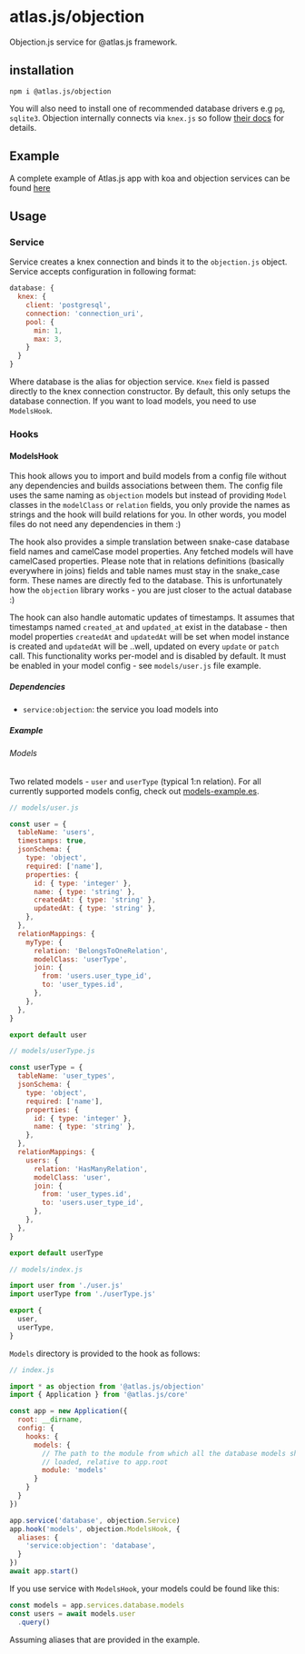 # atlas.js/objection

Objection.js service for @atlas.js framework.

## installation

`npm i @atlas.js/objection`

You will also need to install one of recommended database drivers e.g `pg`, `sqlite3`. Objection internally connects via `knex.js` so follow
[their docs](http://knexjs.org/) for details.

## Example

A complete example of Atlas.js app with koa and objection services can be found [here](https://github.com/behalka/atlas-sample-app)

## Usage

### Service

Service creates a knex connection and binds it to the `objection.js` object. Service accepts configuration in following format:

```js
database: {
  knex: {
    client: 'postgresql',
    connection: 'connection_uri',
    pool: {
      min: 1,
      max: 3,
    }
  }
}
```

Where database is the alias for objection service. `Knex` field is passed directly to the knex connection constructor.
By default, this only setups the database connection. If you want to load models, you need to use `ModelsHook`.

### Hooks

#### ModelsHook

This hook allows you to import and build models from a config file without any dependencies and builds associations between them. The config file uses the same naming as `objection` models but instead of providing `Model` classes in the `modelClass` or `relation` fields, you only provide the names as strings and the hook will build relations for you. In other words, you model files do not need any dependencies in them :)

The hook also provides a simple translation between snake-case database field names and camelCase model properties. Any fetched models will have camelCased properties. Please note that in relations definitions (basically everywhere in joins) fields and table names must stay in the snake_case form. These names are directly fed to the database. This is unfortunately how the `objection` library works - you are just closer to the actual database :)

The hook can also handle automatic updates of timestamps. It assumes that timestamps named `created_at` and `updated_at` exist in the database - then
model properties `createdAt` and `updatedAt` will be set when model instance is created and `updatedAt` will be ..well, updated on every `update` or `patch` call. This functionality works per-model and is disabled by default. It must be enabled in your model config - see `models/user.js` file example.

##### Dependencies

- `service:objection`: the service you load models into

##### Example

###### Models

Two related models - `user` and `userType` (typical 1:n relation). For all currently supported models config, check out [models-example.es](models-example.es).

```js
// models/user.js

const user = {
  tableName: 'users',
  timestamps: true,
  jsonSchema: {
    type: 'object',
    required: ['name'],
    properties: {
      id: { type: 'integer' },
      name: { type: 'string' },
      createdAt: { type: 'string' },
      updatedAt: { type: 'string' },
    },
  },
  relationMappings: {
    myType: {
      relation: 'BelongsToOneRelation',
      modelClass: 'userType',
      join: {
        from: 'users.user_type_id',
        to: 'user_types.id',
      },
    },
  },
}

export default user
```

```js
// models/userType.js

const userType = {
  tableName: 'user_types',
  jsonSchema: {
    type: 'object',
    required: ['name'],
    properties: {
      id: { type: 'integer' },
      name: { type: 'string' },
    },
  },
  relationMappings: {
    users: {
      relation: 'HasManyRelation',
      modelClass: 'user',
      join: {
        from: 'user_types.id',
        to: 'users.user_type_id',
      },
    },
  },
}

export default userType
```

```js
// models/index.js

import user from './user.js'
import userType from './userType.js'

export {
  user,
  userType,
}
```

`Models` directory is provided to the hook as follows:

```js
// index.js

import * as objection from '@atlas.js/objection'
import { Application } from '@atlas.js/core'

const app = new Application({
  root: __dirname,
  config: {
    hooks: {
      models: {
        // The path to the module from which all the database models should be
        // loaded, relative to app.root
        module: 'models'
      }
    }
  }
})

app.service('database', objection.Service)
app.hook('models', objection.ModelsHook, {
  aliases: {
    'service:objection': 'database',
  }
})
await app.start()
```

If you use service with `ModelsHook`, your models could be found like this:

```js
const models = app.services.database.models
const users = await models.user
  .query()
```

Assuming aliases that are provided in the example.
